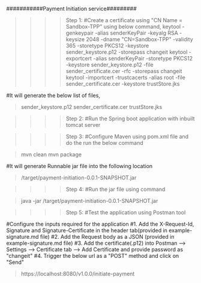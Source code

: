 ###########Payment Initiation service#########

>>>>Step 1:
#Create a certificate using "CN Name = Sandbox-TPP" using below command,
>  keytool -genkeypair -alias senderKeyPair -keyalg RSA -keysize 2048 -dname "CN=Sandbox-TPP" -validity 365 -storetype PKCS12 -keystore sender_keystore.p12 -storepass changeit
>  keytool -exportcert -alias senderKeyPair -storetype PKCS12 -keystore sender_keystore.p12 -file sender_certificate.cer -rfc -storepass changeit
>  keytool -importcert -trustcacerts -alias root -file sender_certificate.cer -keystore trustStore.jks

#It will generate the below list of files,
>  sender_keystore.p12
>  sender_certificate.cer
>  trustStore.jks

>>>>Step 2: 
#Run the Spring boot application with inbuilt tomcat server

>>>>Step 3: 
#Configure Maven using pom.xml file and do the run the below command

>  mvn clean
>  mvn package

#It will generate Runnable jar file into the following location

>   /target/payment-initiation-0.0.1-SNAPSHOT.jar

>>>>Step 4:
#Run the jar file using command

>  java -jar /target/payment-initiation-0.0.1-SNAPSHOT.jar

>>>>Step 5: 
#Test the application using Postman tool

#Configure the inputs required for the application
#1. Add the X-Request-Id, Signature and Signature-Certificate in the header tab(provided in example-signature.md file)
#2. Add the Request body as a JSON (provided in example-signature.md file)
#3. Add the certificate(.p12) into Postman --> Settings --> Certificate tab --> Add Certificate and provide password as "changeit"
#4. Trigger the below url as a "POST" method and click on "Send"

>   https://localhost:8080/v1.0.0/initiate-payment

